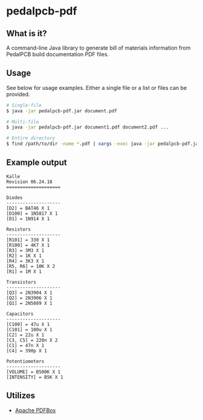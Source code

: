 # pedalpcb-pdf

## What is it?

A command-line Java library to generate bill of materials information from PedalPCB build documentation PDF files.

## Usage

See below for usage examples. Either a single file or a list or files can be provided.

```bash
# Single-file
$ java -jar pedalpcb-pdf.jar document.pdf

# Multi-file
$ java -jar pedalpcb-pdf.jar document1.pdf document2.pdf ...

# Entire directory
$ find /path/to/dir -name *.pdf | xargs -exec java -jar pedalpcb-pdf.jar
```

## Example output

```
Kalle
Revision 06.24.18
====================

Diodes
--------------------
[D2] = BAT46 X 1
[D100] = 1N5817 X 1
[D1] = 1N914 X 1

Resistors
--------------------
[R101] = 330 X 1
[R100] = 4K7 X 1
[R3] = 3M3 X 1
[R2] = 1K X 1
[R4] = 3K3 X 1
[R5, R6] = 10K X 2
[R1] = 1M X 1

Transistors
--------------------
[Q3] = 2N3904 X 1
[Q2] = 2N3906 X 1
[Q1] = 2N5089 X 1

Capacitors
--------------------
[C100] = 47u X 1
[C101] = 100u X 1
[C2] = 22u X 1
[C3, C5] = 220n X 2
[C1] = 47n X 1
[C4] = 390p X 1

Potentiometers
--------------------
[VOLUME] = B500K X 1
[INTENSITY] = B5K X 1
```

## Utilizes

* [Apache PDFBox](https://pdfbox.apache.org/ "Apache PDFBox")
